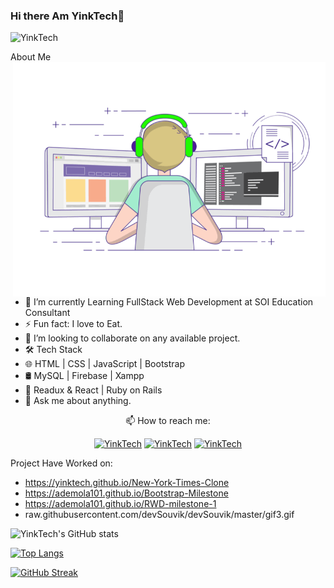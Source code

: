 ### Hi there Am YinkTech👋

![YinkTech](https://user-images.githubusercontent.com/65237847/127533499-550eb976-4974-4b68-9c5e-378031787ab4.png)

About Me
<img align="right" alt="GIF" src="https://raw.githubusercontent.com/devSouvik/devSouvik/master/gif3.gif" width="500"/>
- 🔭 I’m currently Learning FullStack Web Development at SOI Education Consultant
- ⚡ Fun fact: I love to Eat.
- 👯 I’m looking to collaborate on any available project.
- 🛠 Tech Stack
- 🌐  HTML | CSS | JavaScript | Bootstrap
- 🛢   MySQL | Firebase | Xampp
- 🔧   Readux & React | Ruby on Rails
- 💬 Ask me about anything.
<p  align="center"> 📫 How to reach me:</p>
<p align="center">
  <a href="https://www.twitter.com/yinktech" target="_blank"><img src="https://img.shields.io/badge/Twitter-1DA1F2.svg?&style=for-the-badge&logo=twitter&logoColor=white" alt="YinkTech"></a>
   <a href="https://www.linkedin.com/in/ayeni-olayinka-726181134/" target="_blank"><img src="https://img.shields.io/badge/LinkedIn-%230077B5.svg?&style=for-the-badge&logo=linkedin&logoColor=white" alt="YinkTech"></a>
  <a href="https://www.instagram.com/layinka4dat/" target="_blank"><img src="https://img.shields.io/badge/Instagram-E4405F?style=for-the-badge&logo=instagram&logoColor=white" alt="YinkTech"/></a>
</p>

Project Have Worked on:
- https://yinktech.github.io/New-York-Times-Clone
- https://ademola101.github.io/Bootstrap-Milestone
- https://ademola101.github.io/RWD-milestone-1
- raw.githubusercontent.com/devSouvik/devSouvik/master/gif3.gif



![YinkTech's GitHub stats](https://github-readme-stats.vercel.app/api?username=YinkTech&show_icons=true&theme=radical)

[![Top Langs](https://github-readme-stats.vercel.app/api/top-langs/?username=YinkTech&layout=compact)](https://github.com/anuraghazra/github-readme-stats)

[![GitHub Streak](https://github-readme-streak-stats.herokuapp.com/?user=YinkTech&theme=dark)](https://git.io/streak-stats)


